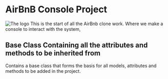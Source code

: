 # AirBnB Console Project
![The logo](https://upload.wikimedia.org/wikipedia/commons/6/69/Airbnb_Logo_B%C3%A9lo.svg)
 This is the start of all the AirBnb clone work. Where we make a console to interact with the system,

## Base Class Containing all the attributes and methods to be inherited from
 Contains a base class that forms the basis for all models, attributes and methods to be added in the
 project.
 
